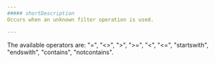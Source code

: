 ```yaml
---
##### shortDescription
Occurs when an unknown filter operation is used.

---
```

The available operators are: "=", "<>", ">", ">=", "<", "<=", "startswith", "endswith", "contains", "notcontains".